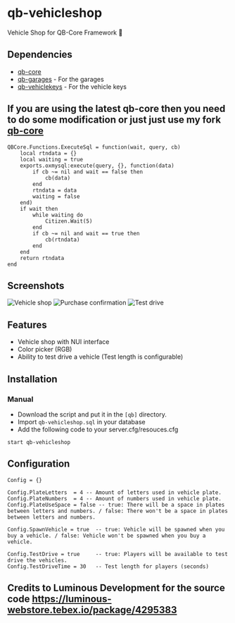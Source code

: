 # qb-vehicleshop
Vehicle Shop for QB-Core Framework :car:

## Dependencies
- [qb-core](https://github.com/qbcore-framework/qb-core)
- [qb-garages](https://github.com/qbcore-framework/qb-garages) - For the garages
- [qb-vehiclekeys](https://github.com/qbcore-framework/qb-vehiclekeys) - For the vehicle keys

## If you are using the latest qb-core then you need to do some modification or just just use my fork [qb-core](https://github.com/wtftanveer/qb-core)
```
QBCore.Functions.ExecuteSql = function(wait, query, cb)
	local rtndata = {}
	local waiting = true
	exports.oxmysql:execute(query, {}, function(data)
		if cb ~= nil and wait == false then
			cb(data)
		end
		rtndata = data
		waiting = false
	end)
	if wait then
		while waiting do
			Citizen.Wait(5)
		end
		if cb ~= nil and wait == true then
			cb(rtndata)
		end
	end
	return rtndata
end

```
## Screenshots
![Vehicle shop](https://i.imgur.com/6WOs7Xu.png)
![Purchase confirmation](https://imgur.com/k6L3vQE.png)
![Test drive](https://imgur.com/omvRCbG.png)

## Features
- Vehicle shop with NUI interface
- Color picker (RGB)
- Ability to test drive a vehicle (Test length is configurable)

## Installation
### Manual
- Download the script and put it in the `[qb]` directory.
- Import `qb-vehicleshop.sql` in your database
- Add the following code to your server.cfg/resouces.cfg
```
start qb-vehicleshop
```

## Configuration
```
Config = {}

Config.PlateLetters  = 4 -- Amount of letters used in vehicle plate.
Config.PlateNumbers  = 4 -- Amount of numbers used in vehicle plate.
Config.PlateUseSpace = false -- true: There will be a space in plates between letters and numbers. / false: There won't be a space in plates between letters and numbers.

Config.SpawnVehicle = true  -- true: Vehicle will be spawned when you buy a vehicle. / false: Vehicle won't be spawned when you buy a vehicle.

Config.TestDrive = true     -- true: Players will be available to test drive the vehicles.
Config.TestDriveTime = 30   -- Test length for players (seconds)
```

## Credits to Luminous Development for the source code https://luminous-webstore.tebex.io/package/4295383
